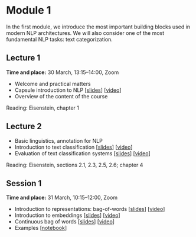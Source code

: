 # Module 1

In the first module, we introduce the most important building blocks used in modern NLP architectures. We will also consider one of the most fundamental NLP tasks: text categorization.

## Lecture 1

**Time and place:** 30 March, 13:15–14:00, Zoom

* Welcome and practical matters
* Capsule introduction to NLP [[slides]()] [[video](https://youtu.be/6u7u1cpVT7Y)]
* Overview of the content of the course

Reading: Eisenstein, chapter 1

## Lecture 2

* Basic linguistics, annotation for NLP
* Introduction to text classification [[slides]()] [[video](https://youtu.be/3yeOoKhiy8A)]
* Evaluation of text classification systems [[slides]()] [[video](https://youtu.be/YPq1Ztr-AAI)]

Reading: Eisenstein, sections 2.1, 2.3, 2.5, 2.6; chapter 4

## Session 1

**Time and place:** 31 March, 10:15–12:00, Zoom

* Introduction to representations: bag-of-words [[slides](http://www.cse.chalmers.se/~richajo/waspnlp2020/m1_3/m3_1.pdf)] [[video](https://youtu.be/xsQ46CXsIfc)]
* Introduction to embeddings [[slides](http://www.cse.chalmers.se/~richajo/waspnlp2020/m1_3/m3_2.pdf)] [[video](https://youtu.be/LLUjsmuEgk8)]
* Continuous bag of words [[slides](http://www.cse.chalmers.se/~richajo/waspnlp2020/m1_3/m3_3.pdf)] [[video](https://youtu.be/MOcGoA3Fbi8)]
* Examples [[notebook](http://www.cse.chalmers.se/~richajo/waspnlp2020/m1_3/Document%20classification.ipynb)]
